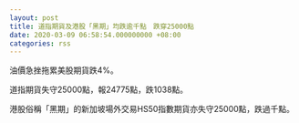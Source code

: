 ```yaml
---
layout: post
title: 道指期貨及港股「黑期」均跌逾千點　跌穿25000點
date: 2020-03-09 06:58:54.000000000 +08:00
categories: rss
---
```


油價急挫拖累美股期貨跌4%。

道指期貨失守25000點，報24775點，跌1038點。

港股俗稱「黑期」的新加坡場外交易HS50指數期貨亦失守25000點，跌過千點。
